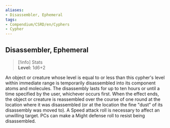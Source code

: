 ```yaml
---
aliases:
- Disassembler, Ephemeral
tags:
- Compendium/CSRD/en/Cyphers
- Cypher
---
```


  
## Disassembler, Ephemeral  
>[!info] Stats  
> **Level:** 1d6+2
  
An object or creature whose level is equal to or less than this cypher's level within immediate range is temporarily disassembled into its component atoms and molecules. The disassembly lasts for up to ten hours or until a time specified by the user, whichever occurs first. When the effect ends, the object or creature is reassembled over the course of one round at the location where it was disassembled (or at the location the fine "dust" of its disassembly was moved to). A Speed attack roll is necessary to affect an unwilling target. PCs can make a Might defense roll to resist being disassembled.